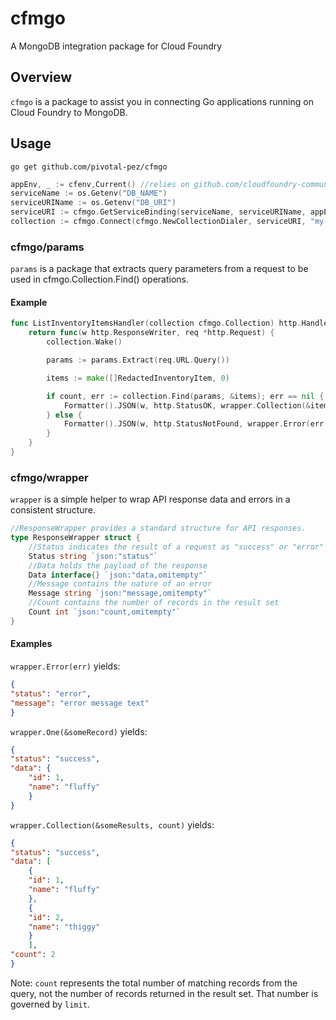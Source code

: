 # cfmgo
A MongoDB integration package for Cloud Foundry

## Overview

`cfmgo` is a package to assist you in connecting Go applications running on Cloud Foundry to MongoDB.  

## Usage

`go get github.com/pivotal-pez/cfmgo`

```go
appEnv, _ := cfenv,Current() //relies on github.com/cloudfoundry-community/go-cfenv
serviceName := os.Getenv("DB_NAME")
serviceURIName := os.Getenv("DB_URI")
serviceURI := cfmgo.GetServiceBinding(serviceName, serviceURIName, appEnv)
collection := cfmgo.Connect(cfmgo.NewCollectionDialer, serviceURI, "my-collection")
```

### cfmgo/params

`params` is a package that extracts query parameters from a request to be used in cfmgo.Collection.Find() operations.

#### Example
```go
func ListInventoryItemsHandler(collection cfmgo.Collection) http.HandlerFunc {
	return func(w http.ResponseWriter, req *http.Request) {
		collection.Wake()

		params := params.Extract(req.URL.Query())

		items := make([]RedactedInventoryItem, 0)

		if count, err := collection.Find(params, &items); err == nil {
			Formatter().JSON(w, http.StatusOK, wrapper.Collection(&items, count))
		} else {
			Formatter().JSON(w, http.StatusNotFound, wrapper.Error(err.Error()))
		}
	}
}
```

### cfmgo/wrapper

`wrapper` is a simple helper to wrap API response data and errors in a consistent structure.  

```go
//ResponseWrapper provides a standard structure for API responses.
type ResponseWrapper struct {
	//Status indicates the result of a request as "success" or "error"
	Status string `json:"status"`
	//Data holds the payload of the response
	Data interface{} `json:"data,omitempty"`
	//Message contains the nature of an error
	Message string `json:"message,omitempty"`
	//Count contains the number of records in the result set
	Count int `json:"count,omitempty"`
}
```
#### Examples

`wrapper.Error(err)` yields:

```json
{
"status": "error",
"message": "error message text"
}
```

`wrapper.One(&someRecord)` yields:

```json
{
"status": "success",
"data": {
	"id": 1,
	"name": "fluffy"
	}
}
```

`wrapper.Collection(&someResults, count)` yields:

```json
{
"status": "success",
"data": [
	{
	"id": 1,
	"name": "fluffy"
	},
	{
	"id": 2,
	"name": "thiggy"
	}
	],
"count": 2
}
```

Note: `count` represents the total number of matching records from the query, not the number of records returned in the result set.  That number is governed by `limit`.